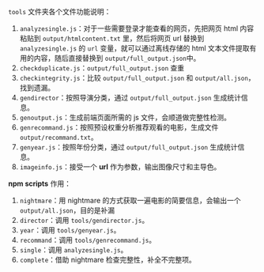 `tools` 文件夹各个文件功能说明：
  1. `analyzesingle.js`：对于一些需要登录才能查看的网页，先把网页 html 内容粘贴到 `output/htmlcontent.txt` 里，然后将网页 url 替换到 `analyzesingle.js` 的 `url` 变量，就可以通过离线存储的 html 文本文件提取有用的内容，随后直接替换到 `output/full_output.json`中。
  2. `checkduplicate.js`：`output/full_output.json` 查重
  3. `checkintegrity.js`：比较 `output/full_output.json` 和 `output/all.json`，找到遗漏。
  4. `gendirector`：按照导演分类，通过 `output/full_output.json` 生成统计信息。
  5. `genoutput.js`：生成前端页面所需的 js 文件，会顺道做完整性检测。
  6. `genrecommand.js`：按照预设权重分析推荐观看的电影，生成文件 `output/recommand.txt`。
  7. `genyear.js`：按照年份分类，通过 `output/full_output.json` 生成统计信息。
  8. `imageinfo.js`：接受一个 **url** 作为参数，输出图像尺寸和主导色。

**npm scripts** 作用：
  1. `nightmare`：用 nightmare 的方式获取一遍电影的简要信息，会输出一个 `output/all.json`，目的是补漏
  2. `director`：调用 `tools/gendirector.js`。
  3. `year`：调用 `tools/genyear.js`。
  4. `recommand`：调用 `tools/genrecommand.js`。
  5. `single`：调用 `analyzesingle.js`。
  6. `complete`：借助 nightmare 检查完整性，补全不完整项。
